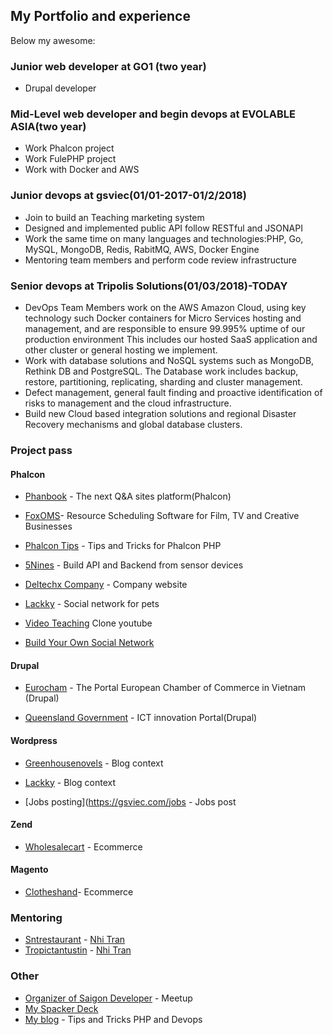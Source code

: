 ## My Portfolio and experience
Below my awesome:

### Junior web developer at GO1 (two year)
- Drupal developer

### Mid-Level web developer and begin devops at EVOLABLE ASIA(two year)
- Work Phalcon project
- Work FulePHP project
- Work with Docker and AWS

### Junior devops at gsviec(01/01-2017-01/2/2018)
- Join to build an Teaching marketing system
- Designed and implemented public API follow RESTful and JSONAPI
- Work the same time on many languages and technologies:PHP, Go, MySQL, MongoDB, Redis, RabitMQ,  AWS, Docker Engine 
- Mentoring team members and perform code review infrastructure

### Senior devops at Tripolis Solutions(01/03/2018)-TODAY
- DevOps Team Members work on the AWS Amazon Cloud, using key technology such Docker containers for Micro Services hosting and management, and are responsible to ensure 99.995% uptime of our production environment This includes our hosted SaaS application and other cluster or general hosting we implement.
- Work with database solutions and NoSQL systems such as  MongoDB, Rethink DB and PostgreSQL. The Database work includes backup, restore, partitioning, replicating, sharding and cluster management.
- Defect management, general fault finding and proactive identification of risks to management and the cloud infrastructure.
- Build new Cloud based integration solutions and regional Disaster Recovery mechanisms and global database clusters.

### Project pass

  #### Phalcon
  
  - [Phanbook](http://phanbook.com) - The next Q&A sites platform(Phalcon)

  - [FoxOMS](https://www.foxoms.com/)- Resource Scheduling Software for Film, TV and Creative Businesses

  - [Phalcon Tips](http://phalcontip.com) - Tips and Tricks for Phalcon PHP

  - [5Nines](http://5nines.co.za/) - Build API and Backend from sensor devices

  - [Deltechx Company](http://deltechx.com) - Company website

  - [Lackky](https://lackky.com) - Social network for pets

  - [Video Teaching](http://gsviec.com) Clone youtube
  
  - [Build Your Own Social Network](https://socialveo.com)

  #### Drupal

  - [Eurocham](http://www.eurochamvn.org/) - The Portal European Chamber of Commerce in Vietnam (Drupal)

  - [Queensland Government](https://www.qld.gov.au/) - ICT innovation Portal(Drupal)

  #### Wordpress

  - [Greenhousenovels](http://greenhousenovels.com/) - Blog context

  - [Lackky](https://lackky.com/blog) - Blog context
  
  - [Jobs posting](https://gsviec.com/jobs - Jobs post

  #### Zend

  - [Wholesalecart](http://www.wholesale-cart.com/) - Ecommerce
  
  #### Magento
  - [Clotheshand](http://clotheshand.com/)- Ecommerce
  

### Mentoring

- [Sntrestaurant](http://sntrestaurant.com) - [Nhi Tran](https://github.com/stackphysics)
- [Tropictantustin](http://tropictantustin.athosdevelopment.com/) - [Nhi Tran](https://github.com/stackphysics)


### Other

- [Organizer of Saigon Developer](http://www.meetup.com/Engineers-Saigon/) - Meetup
- [My Spacker Deck](https://speakerdeck.com/duythien)
- [My blog](http://gsviec.com/blog) - Tips and Tricks PHP and Devops
